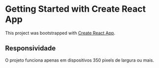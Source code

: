 # Getting Started with Create React App


This project was bootstrapped with [Create React App](https://github.com/facebook/create-react-app).

## Responsividade

O projeto funciona apenas em dispositivos 350 pixels de largura ou mais.



